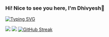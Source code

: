 <!DOCTYPE html>
<html lang="en">
    <head>
        <link rel="stylesheet" href="https://cdn.jsdelivr.net/gh/devicons/devicon@latest/devicon.min.css">
    <head>

### Hi! Nice to see you here, I'm Dhivyesh👋
[![Typing SVG](https://readme-typing-svg.demolab.com?font=Fira+Code&duration=2000&pause=1000&width=435&lines=A+Student;A+Programmer;A+Volunteer)](https://git.io/typing-svg)


<!--
**Dhivyno/Dhivyno** is a ✨ _special_ ✨ repository because its `README.md` (this file) appears on your GitHub profile.



Here are some ideas to get you started:

- 🔭 I’m currently working on ...
- 🌱 I’m currently learning ...
- 👯 I’m looking to collaborate on ...
- 🤔 I’m looking for help with ...
- 💬 Ask me about ...
- 📫 How to reach me: ...
- 😄 Pronouns: ...
- ⚡ Fun fact: ...
-->
![](https://komarev.com/ghpvc/?username=Dhivyno&color=blue)
<i class="devicon-devicon-plain"></i>
<img src='https://cdn.jsdelivr.net/gh/devicons/devicon/icons/devicon/devicon-original.svg'>
[![GitHub Streak](https://streak-stats.demolab.com/?user=DenverCoder1&theme=highcontrast)](https://git.io/streak-stats)
